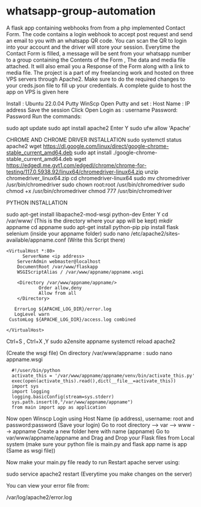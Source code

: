 # whatsapp-group-automation
A flask app containing webhooks from from a php implemented Contact Form.
The code contains a login webhook to accept post request and send an email to you with an whatsapp QR code.
You can scan the QR to login into your account and the driver will store your session.
Everytime the Contact Form is filled, a message will be sent from your whatsapp number to a group containing the Contents of the Form , The data and media file attached.
It will also email you a Response of the Form along with a link to media file.
The project is a part of my freelancing work and hosted on three VPS servers through Apache2.
Make sure to do the required changes to your creds.json file to fill up your credentials.
A complete guide to host the app on VPS is given here

Install :   Ubuntu 22.0.04
            Putty
            WinScp
Open Putty and set :
    Host Name : IP address
Save the session 
Click Open
Login as : username
Password: Password
Run the commands:

sudo apt update
sudo apt install apache2
Enter Y
sudo ufw allow 'Apache'

CHROME AND CHROME DRIVER INSTALLATION
sudo systemctl status apache2
wget https://dl.google.com/linux/direct/google-chrome-stable_current_amd64.deb
sudo apt install ./google-chrome-stable_current_amd64.deb
wget https://edgedl.me.gvt1.com/edgedl/chrome/chrome-for-testing/117.0.5938.92/linux64/chromedriver-linux64.zip 
unzip chromedriver_linux64.zip
cd chromedriver-linux64
sudo mv chromedriver /usr/bin/chromedriver
sudo chown root:root /usr/bin/chromedriver
sudo chmod +x /usr/bin/chromedriver
chmod 777 /usr/bin/chromedriver

PYTHON INSTALLATION

sudo apt-get install libapache2-mod-wsgi python-dev
Enter Y
cd /var/www/
(This is the directory where your app will be kept)
mkdir appname
cd appname
sudo apt-get install python-pip
pip install flask selenium (inside your appname folder)
sudo nano /etc/apache2/sites-available/appname.conf
(Write this Script there)

    <VirtualHost *:80>
	      ServerName <ip address>
        ServerAdmin webmaster@localhost
        DocumentRoot /var/www/flaskapp       
        WSGIScriptAlias / /var/www/appname/appname.wsgi

        <Directory /var/www/appname/appname/>
                Order allow,deny
                Allow from all
        </Directory>

	   ErrorLog ${APACHE_LOG_DIR}/error.log
	   LogLevel warn
     CustomLog ${APACHE_LOG_DIR}/access.log combined

    </VirtualHost>

Ctrl+S , Ctrl+X ,Y
sudo a2ensite appname
systemctl reload apache2

(Create the wsgi file)
On directory /var/www/appname :
sudo nano appname.wsgi

      #!/user/bin/python
      activate_this = '/var/www/appname/appname/venv/bin/activate_this.py'
      exec(open(activate_this).read(),dict(__file__=activate_this))
      import sys
      import logging
      logging.basicConfig(stream=sys.stderr)
      sys.path.insert(0,"/var/www/appname/appname")
      from main import app as application



Now open Winscp
Login using Host Name (ip address), username: root and password:password (Save your login)
Go to root directory --> var --> www --> appname
Create a new folder here with name (appname)
Go to var/www/appname/appname and Drag and Drop your Flask files from Local system (make sure your python file is main.py and flask app name is app (Same as wsgi file))

Now make your main.py file ready to run
Restart apache server using:

sudo service apache2 restart (Everytime you make changes on the server)

You can view your error file from:

/var/log/apache2/error.log

